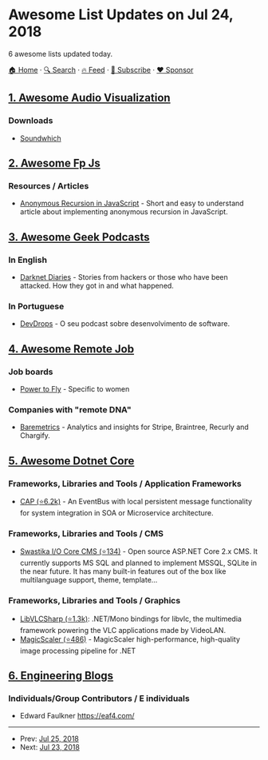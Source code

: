 # Awesome List Updates on Jul 24, 2018

6 awesome lists updated today.

[🏠 Home](/README.md) · [🔍 Search](https://www.trackawesomelist.com/search/) · [🔥 Feed](https://www.trackawesomelist.com/rss.xml) · [📮 Subscribe](https://trackawesomelist.us17.list-manage.com/subscribe?u=d2f0117aa829c83a63ec63c2f&id=36a103854c) · [❤️  Sponsor](https://github.com/sponsors/theowenyoung)



## [1. Awesome Audio Visualization](/content/willianjusten/awesome-audio-visualization/README.md)

### Downloads

*   [Soundwhich](http://soundwhich.com/)

## [2. Awesome Fp Js](/content/stoeffel/awesome-fp-js/README.md)

### Resources / Articles

*   [Anonymous Recursion in JavaScript](https://dev.to/simov/anonymous-recursion-in-javascript) - Short and easy to understand article about implementing anonymous recursion in JavaScript.

## [3. Awesome Geek Podcasts](/content/ayr-ton/awesome-geek-podcasts/README.md)

### In English

*   [Darknet Diaries](https://darknetdiaries.com) - Stories from hackers or those who have been attacked. How they got in and what happened.

### In Portuguese

*   [DevDrops](https://anchor.fm/devdrops) - O seu podcast sobre desenvolvimento de software.

## [4. Awesome Remote Job](/content/lukasz-madon/awesome-remote-job/README.md)

### Job boards

*   [Power to Fly](https://powertofly.com/jobs/) - Specific to women

### Companies with "remote DNA"

*   [Baremetrics](https://baremetrics.com/about) - Analytics and insights for Stripe, Braintree, Recurly and Chargify.

## [5. Awesome Dotnet Core](/content/thangchung/awesome-dotnet-core/README.md)

### Frameworks, Libraries and Tools / Application Frameworks

*   [CAP (⭐6.2k)](https://github.com/dotnetcore/CAP) - An EventBus with local persistent message functionality for system integration in SOA or Microservice architecture.

### Frameworks, Libraries and Tools / CMS

*   [Swastika I/O Core CMS (⭐134)](https://github.com/Swastika-IO/Swastika-IO-Core) - Open source ASP.NET Core 2.x CMS. It currently supports MS SQL and planned to implement MSSQL, SQLite in the near future. It has many built-in features out of the box like multilanguage support, theme, template...

### Frameworks, Libraries and Tools / Graphics

*   [LibVLCSharp (⭐1.3k)](https://github.com/videolan/libvlcsharp): .NET/Mono bindings for libvlc, the multimedia framework powering the VLC applications made by VideoLAN.
*   [MagicScaler (⭐486)](https://github.com/saucecontrol/PhotoSauce) - MagicScaler high-performance, high-quality image processing pipeline for .NET

## [6. Engineering Blogs](/content/kilimchoi/engineering-blogs/README.md)

### Individuals/Group Contributors / E individuals

*   Edward Faulkner <https://eaf4.com/>

---

- Prev: [Jul 25, 2018](/content/2018/07/25/README.md)
- Next: [Jul 23, 2018](/content/2018/07/23/README.md)